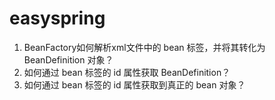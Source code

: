 # easyspring

1. BeanFactory如何解析xml文件中的 bean 标签，并将其转化为 BeanDefinition 对象？
2. 如何通过 bean 标签的 id 属性获取 BeanDefinition？
3. 如何通过 bean 标签的 id 属性获取到真正的 bean 对象？
